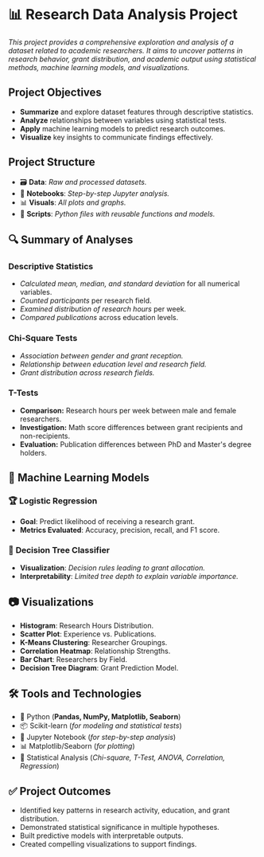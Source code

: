 # 📊 **Research Data Analysis Project**
_This project provides a comprehensive exploration and analysis of a dataset related to academic researchers. It aims to uncover patterns in research behavior, grant distribution, and academic output using statistical methods, machine learning models, and visualizations._

## **Project Objectives**
- **Summarize** and explore dataset features through descriptive statistics.
- **Analyze** relationships between variables using statistical tests.
- **Apply** machine learning models to predict research outcomes.
- **Visualize** key insights to communicate findings effectively.

## **Project Structure**
- 🗃️ **Data**: _Raw and processed datasets._
- 📓 **Notebooks**: _Step-by-step Jupyter analysis._
- 📊 **Visuals**: _All plots and graphs._
- 💾 **Scripts**: _Python files with reusable functions and models._

## 🔍 **Summary of Analyses**
### **Descriptive Statistics**
- *Calculated mean, median, and standard deviation* for all numerical variables.
- *Counted participants* per research field.
- *Examined distribution of research hours* per week.
- *Compared publications* across education levels.

### **Chi-Square Tests**
- _Association between gender and grant reception._
- _Relationship between education level and research field._
- _Grant distribution across research fields._

### **T-Tests**
- **Comparison:** Research hours per week between male and female researchers.
- **Investigation:** Math score differences between grant recipients and non-recipients.
- **Evaluation:** Publication differences between PhD and Master's degree holders.

## 🔢 **Machine Learning Models**
### 🏆 **Logistic Regression**
- **Goal**: Predict likelihood of receiving a research grant.
- **Metrics Evaluated**: Accuracy, precision, recall, and F1 score.

### 🌳 **Decision Tree Classifier**
- **Visualization**: _Decision rules leading to grant allocation._
- **Interpretability**: _Limited tree depth to explain variable importance._

## 📷 **Visualizations**
- **Histogram**: Research Hours Distribution.
- **Scatter Plot**: Experience vs. Publications.
- **K-Means Clustering**: Researcher Groupings.
- **Correlation Heatmap**: Relationship Strengths.
- **Bar Chart**: Researchers by Field.
- **Decision Tree Diagram**: Grant Prediction Model.

## 🛠️ **Tools and Technologies**
- 🐍 Python (**Pandas, NumPy, Matplotlib, Seaborn**)
- 📦 Scikit-learn (_for modeling and statistical tests_)
- 📑 Jupyter Notebook (_for step-by-step analysis_)
- 📊 Matplotlib/Seaborn (_for plotting_)
- 🔬 Statistical Analysis (_Chi-square, T-Test, ANOVA, Correlation, Regression_)

## ✅ **Project Outcomes**
- Identified key patterns in research activity, education, and grant distribution.
- Demonstrated statistical significance in multiple hypotheses.
- Built predictive models with interpretable outputs.
- Created compelling visualizations to support findings.
